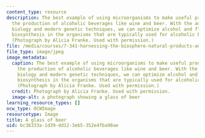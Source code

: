 ```yaml
---
content_type: resource
description: The best example of using microorganisms to make useful products is in
  the production of alcoholic beverages like wine and beer. With the advent of molecular
  biology and modern genetic techniques, we can optimize alcohol and flavor compound
  biosynthesis in the organisms that are typically used for alcoholic beverage production.
  (Photograph by Alicia Franke. Used with permission.)
file: /media/courses/7-341-harnessing-the-biosphere-natural-products-and-biotechnology-fall-2012/bc36333a1d39dd123eb5352e4fba98ae_7-341f12.jpg
file_type: image/jpeg
image_metadata:
  caption: The best example of using microorganisms to make useful products is in
    the production of alcoholic beverages like wine and beer. With the advent of molecular
    biology and modern genetic techniques, we can optimize alcohol and flavor compound
    biosynthesis in the organisms that are typically used for alcoholic beverage production.
    (Photograph by Alicia Franke. Used with permission.)
  credit: Photograph by Alicia Franke. Used with permission.
  image-alt: a photograph showing a glass of beer
learning_resource_types: []
ocw_type: OCWImage
resourcetype: Image
title: A glass of beer
uid: bc36333a-1d39-dd12-3eb5-352e4fba98ae
---
```

